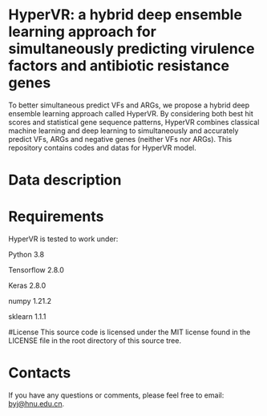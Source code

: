 # HyperVR: a hybrid deep ensemble learning approach for simultaneously predicting virulence factors and antibiotic resistance genes
To better simultaneous predict VFs and ARGs, we propose a hybrid deep ensemble learning approach called HyperVR. By considering both best hit scores and statistical gene sequence patterns, HyperVR combines classical machine learning and deep learning to simultaneously and accurately predict VFs, ARGs and negative genes (neither VFs nor ARGs). This repository contains codes and datas for HyperVR model.
# Data description



# Requirements
HyperVR is tested to work under:

Python 3.8

Tensorflow 2.8.0

Keras 2.8.0

numpy 1.21.2

sklearn 1.1.1

#License
This source code is licensed under the MIT license found in the LICENSE file in the root directory of this source tree.

# Contacts
If you have any questions or comments, please feel free to email: byj@hnu.edu.cn.
